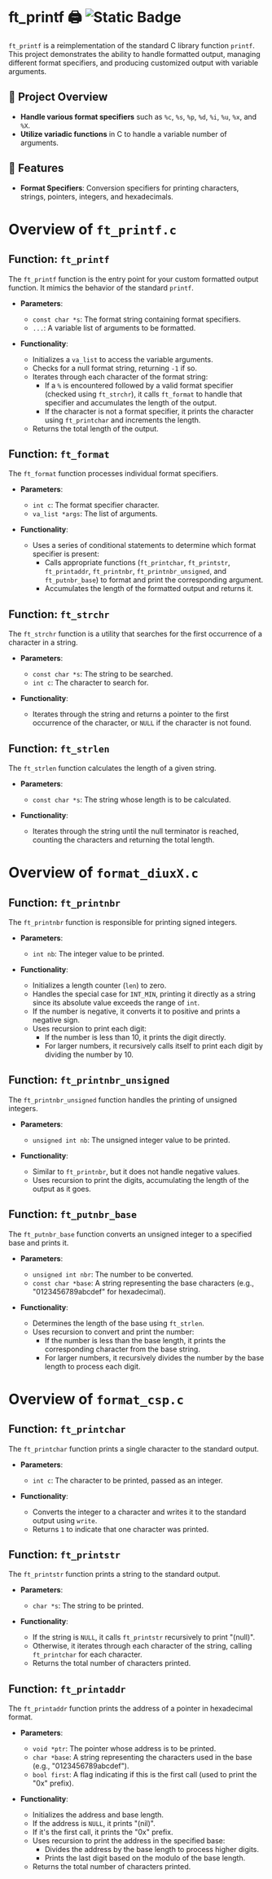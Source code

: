 # ft_printf 🖨️  ![Static Badge](https://img.shields.io/badge/moulinette-100%25-brightgreen?style=flat-square)


`ft_printf` is a reimplementation of the standard C library function `printf`. This project demonstrates the ability to handle formatted output, managing different format specifiers, and producing customized output with variable arguments.

## 🔧 Project Overview

- **Handle various format specifiers** such as `%c`, `%s`, `%p`, `%d`, `%i`, `%u`, `%x`, and `%X`.
- **Utilize variadic functions** in C to handle a variable number of arguments.

## 📑 Features

- **Format Specifiers**: Conversion specifiers for printing characters, strings, pointers, integers, and hexadecimals.

# Overview of `ft_printf.c`

## Function: `ft_printf`
The `ft_printf` function is the entry point for your custom formatted output function. It mimics the behavior of the standard `printf`.

- **Parameters**:
  - `const char *s`: The format string containing format specifiers.
  - `...`: A variable list of arguments to be formatted.

- **Functionality**:
  - Initializes a `va_list` to access the variable arguments.
  - Checks for a null format string, returning `-1` if so.
  - Iterates through each character of the format string:
    - If a `%` is encountered followed by a valid format specifier (checked using `ft_strchr`), it calls `ft_format` to handle that specifier and accumulates the length of the output.
    - If the character is not a format specifier, it prints the character using `ft_printchar` and increments the length.
  - Returns the total length of the output.

## Function: `ft_format`
The `ft_format` function processes individual format specifiers.

- **Parameters**:
  - `int c`: The format specifier character.
  - `va_list *args`: The list of arguments.

- **Functionality**:
  - Uses a series of conditional statements to determine which format specifier is present:
    - Calls appropriate functions (`ft_printchar`, `ft_printstr`, `ft_printaddr`, `ft_printnbr`, `ft_printnbr_unsigned`, and `ft_putnbr_base`) to format and print the corresponding argument.
    - Accumulates the length of the formatted output and returns it.

## Function: `ft_strchr`
The `ft_strchr` function is a utility that searches for the first occurrence of a character in a string.

- **Parameters**:
  - `const char *s`: The string to be searched.
  - `int c`: The character to search for.

- **Functionality**:
  - Iterates through the string and returns a pointer to the first occurrence of the character, or `NULL` if the character is not found.

## Function: `ft_strlen`
The `ft_strlen` function calculates the length of a given string.

- **Parameters**:
  - `const char *s`: The string whose length is to be calculated.

- **Functionality**:
  - Iterates through the string until the null terminator is reached, counting the characters and returning the total length.

# Overview of `format_diuxX.c`

## Function: `ft_printnbr`
The `ft_printnbr` function is responsible for printing signed integers.

- **Parameters**:
  - `int nb`: The integer value to be printed.

- **Functionality**:
  - Initializes a length counter (`len`) to zero.
  - Handles the special case for `INT_MIN`, printing it directly as a string since its absolute value exceeds the range of `int`.
  - If the number is negative, it converts it to positive and prints a negative sign.
  - Uses recursion to print each digit:
    - If the number is less than 10, it prints the digit directly.
    - For larger numbers, it recursively calls itself to print each digit by dividing the number by 10.

## Function: `ft_printnbr_unsigned`
The `ft_printnbr_unsigned` function handles the printing of unsigned integers.

- **Parameters**:
  - `unsigned int nb`: The unsigned integer value to be printed.

- **Functionality**:
  - Similar to `ft_printnbr`, but it does not handle negative values.
  - Uses recursion to print the digits, accumulating the length of the output as it goes.

## Function: `ft_putnbr_base`
The `ft_putnbr_base` function converts an unsigned integer to a specified base and prints it.

- **Parameters**:
  - `unsigned int nbr`: The number to be converted.
  - `const char *base`: A string representing the base characters (e.g., "0123456789abcdef" for hexadecimal).

- **Functionality**:
  - Determines the length of the base using `ft_strlen`.
  - Uses recursion to convert and print the number:
    - If the number is less than the base length, it prints the corresponding character from the base string.
    - For larger numbers, it recursively divides the number by the base length to process each digit.

# Overview of `format_csp.c`

## Function: `ft_printchar`
The `ft_printchar` function prints a single character to the standard output.

- **Parameters**:
  - `int c`: The character to be printed, passed as an integer.

- **Functionality**:
  - Converts the integer to a character and writes it to the standard output using `write`.
  - Returns `1` to indicate that one character was printed.

## Function: `ft_printstr`
The `ft_printstr` function prints a string to the standard output.

- **Parameters**:
  - `char *s`: The string to be printed.

- **Functionality**:
  - If the string is `NULL`, it calls `ft_printstr` recursively to print "(null)".
  - Otherwise, it iterates through each character of the string, calling `ft_printchar` for each character.
  - Returns the total number of characters printed.

## Function: `ft_printaddr`
The `ft_printaddr` function prints the address of a pointer in hexadecimal format.

- **Parameters**:
  - `void *ptr`: The pointer whose address is to be printed.
  - `char *base`: A string representing the characters used in the base (e.g., "0123456789abcdef").
  - `bool first`: A flag indicating if this is the first call (used to print the "0x" prefix).

- **Functionality**:
  - Initializes the address and base length.
  - If the address is `NULL`, it prints "(nil)".
  - If it's the first call, it prints the "0x" prefix.
  - Uses recursion to print the address in the specified base:
    - Divides the address by the base length to process higher digits.
    - Prints the last digit based on the modulo of the base length.
  - Returns the total number of characters printed.

